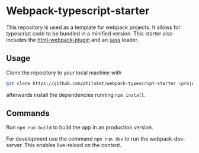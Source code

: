 # Webpack-typescript-starter

This repository is used as a template for webpack projects.
It allows for typescript code to be bundled in a minified version.
This starter also includes the [html-webpack-plugin](https://github.com/jantimon/html-webpack-plugin)
and an [sass](https://sass-lang.com/) loader.

## Usage

Clone the repository to your local machine with

```bash
git clone https://github.com/philskat/webpack-typescript-starter <project-name>
```

afterwards install the dependencies running `npm install`.

## Commands

Run `npm run build` to build the app in an production version.

For development use the command `npm run dev` to run the webpack-dev-server.
This enables live-reload on the content.
